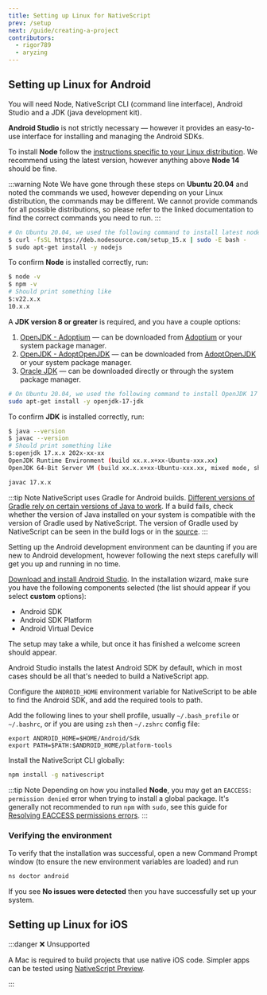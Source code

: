 ```yaml
---
title: Setting up Linux for NativeScript
prev: /setup
next: /guide/creating-a-project
contributors:
  - rigor789
  - aryzing
---
```


## Setting up Linux for Android

You will need Node, NativeScript CLI (command line interface), Android Studio and a JDK (java development kit).

**Android Studio** is not strictly necessary &mdash; however it provides an easy-to-use interface for installing and managing the Android SDKs.

To install **Node** follow the [instructions specific to your Linux distribution](https://nodejs.org/en/download/package-manager/). We recommend using the latest version, however anything above **Node 14** should be fine.

:::warning Note
We have gone through these steps on **Ubuntu 20.04** and noted the commands we used, however depending on your Linux distribution, the commands may be different. We cannot provide commands for all possible distributions, so please refer to the linked documentation to find the correct commands you need to run.
:::

<!-- tab:Ubuntu 20.04 -->

```bash
# On Ubuntu 20.04, we used the following command to install latest node
$ curl -fsSL https://deb.nodesource.com/setup_15.x | sudo -E bash -
$ sudo apt-get install -y nodejs
```

To confirm **Node** is installed correctly, run:

```bash
$ node -v
$ npm -v
# Should print something like
$:v22.x.x
10.x.x
```

A **JDK version 8 or greater** is required, and you have a couple options:

1. [OpenJDK - Adoptium](https://openjdk.java.net/) &mdash; can be downloaded from [Adoptium](https://adoptium.net/) or your system package manager.
1. [OpenJDK - AdoptOpenJDK](https://openjdk.java.net/) &mdash; can be downloaded from [AdoptOpenJDK](https://adoptopenjdk.net) or your system package manager.
1. [Oracle JDK](https://www.oracle.com/java/technologies/javase-jdk14-downloads.html) &mdash; can be downloaded directly or through the system package manager.

<!-- tab:Ubuntu 20.04 -->

```bash
# On Ubuntu 20.04, we used the following command to install OpenJDK 17
sudo apt-get install -y openjdk-17-jdk
```

To confirm **JDK** is installed correctly, run:

```bash
$ java --version
$ javac --version
# Should print something like
$:openjdk 17.x.x 202x-xx-xx
OpenJDK Runtime Environment (build xx.x.x+xx-Ubuntu-xxx.xx)
OpenJDK 64-Bit Server VM (build xx.x.x+xx-Ubuntu-xxx.xx, mixed mode, sharing)

javac 17.x.x
```

:::tip Note
NativeScript uses Gradle for Android builds. [Different versions of Gradle rely on certain versions of Java to work](https://docs.gradle.org/current/userguide/compatibility.html#java). If a build fails, check whether the version of Java installed on your system is compatible with the version of Gradle used by NativeScript. The version of Gradle used by NativeScript can be seen in the build logs or in the [source](https://github.com/NativeScript/android/blob/main/test-app/gradle/wrapper/gradle-wrapper.properties).
:::

Setting up the Android development environment can be daunting if you are new to Android development, however following the next steps carefully will get you up and running in no time.

[Download and install Android Studio](https://developer.android.com/studio). In the installation wizard, make sure you have the following components selected (the list should appear if you select **custom** options):

- Android SDK
- Android SDK Platform
- Android Virtual Device

The setup may take a while, but once it has finished a welcome screen should appear.

Android Studio installs the latest Android SDK by default, which in most cases should be all that's needed to build a NativeScript app.

Configure the `ANDROID_HOME` environment variable for NativeScript to be able to find the Android SDK, and add the required tools to path.

Add the following lines to your shell profile, usually `~/.bash_profile` or `~/.bashrc`, or if you are using `zsh` then `~/.zshrc` config file:

```shell
export ANDROID_HOME=$HOME/Android/Sdk
export PATH=$PATH:$ANDROID_HOME/platform-tools
```

Install the NativeScript CLI globally:

```bash
npm install -g nativescript
```

<!-- @include: ../parts/nativescript-cli-deprecation-warnings.md -->

:::tip Note
Depending on how you installed **Node**, you may get an `EACCESS: permission denied` error when trying to install a global package. It's generally not recommended to run `npm` with `sudo`, see this guide for [Resolving EACCESS permissions errors](https://docs.npmjs.com/resolving-eacces-permissions-errors-when-installing-packages-globally).
:::

### Verifying the environment

To verify that the installation was successful, open a new Command Prompt window (to ensure the new environment variables are loaded) and run

```bash
ns doctor android
```

If you see **No issues were detected** then you have successfully set up your system.

## Setting up Linux for iOS

:::danger :x: Unsupported

A Mac is required to build projects that use native iOS code. Simpler apps can be tested using [NativeScript Preview](https://preview.nativescript.org).

:::
